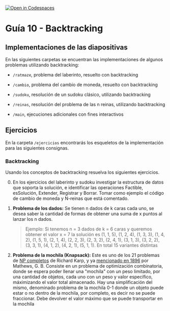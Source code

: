 [![Open in Codespaces](https://classroom.github.com/assets/launch-codespace-7f7980b617ed060a017424585567c406b6ee15c891e84e1186181d67ecf80aa0.svg)](https://classroom.github.com/open-in-codespaces?assignment_repo_id=11141384)
# Guía 10 - Backtracking
## Implementaciones de las diapositivas

En las siguientes carpetas se encuentran las implementaciones de algunos problemas utilizando backtracking:

- `/ratmaze`, problema del laberinto, resuelto con backtracking
- `/cambio`, problema del cambio de moneda, resuelto con backtracking
- `/sudoku`, resolución de un sudoku clásico, utilizando backtracking
- `/reinas`, resolución del problema de las n reinas, utilizando backtracking

- `/main`, ejecuciones adicionales con fines interactivos

## Ejercicios

En la carpeta `/ejercicios` encontrarás los esqueletos de la implementación para las siguientes consignas.

### Backtracking

Usando los conceptos de backtracking resuelva los siguientes ejercicios. 

0. En los ejercicios del laberinto y sudoku investigar la estructura de datos que soporta la solución, e identificar las operaciones Factible, esSolución, Extender, Registrar y Borrar. Tomar como ejemplo el código de cambio de moneda y N-reinas que está comentado.
   
1. **Problema de los dados:** Se tienen n dados de k caras cada uno, se desea saber la cantidad de formas de obtener una suma de x puntos al lanzar los n dados.
   
    > Ejemplo: Si tenemos n = 3 dados de k = 6 caras y queremos obtener el valor x = 7 la solución es (1, 1, 5), (1, 2, 4), (1, 3, 3), (1, 4, 2), (1, 5, 1), (2, 1, 4), (2, 2, 3), (2, 3, 2), (2, 4, 1), (3, 1, 3), (3, 2, 2), (3, 3, 1), (4, 1, 2), (4, 2, 1), (5, 1, 1). En total 15 variantes distintas

2. **Problema de la mochila (Knapsack):** Este es uno de los 21 problemas de [NP completos](https://es.wikipedia.org/wiki/NP-completo) de Richard Karp, y ya [mencionado en 1896](https://doi.org/10.1112%2Fplms%2Fs1-28.1.486) por Mathews, G. B. Consiste en un problema de optimización combinatoria, donde se espera poder llenar una "mochila" con un peso limitado, por una cantidad de objetos, cada uno con un peso y valor específico, máximizando el valor total almacenado. Hay una simplificación del mismo, denominado problema de la mochila 0-1 donde un objeto puede estar o no dentro de la mochila, por completo, es decir no se puede fraccionar. Debe devolver el valor máximo que se puede transportar en la mochila
